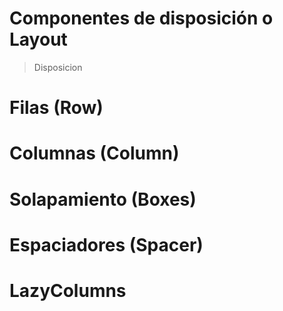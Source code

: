 # Componentes de disposición o Layout

> Disposicion


# Filas (Row)

# Columnas (Column)

# Solapamiento (Boxes)

# Espaciadores (Spacer)

# LazyColumns


